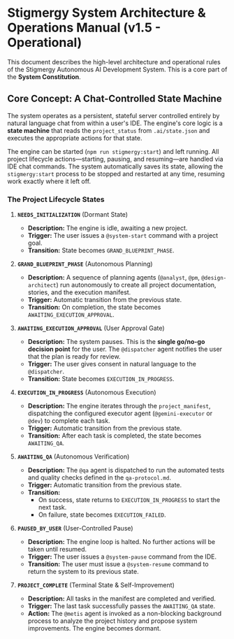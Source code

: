 # Stigmergy System Architecture & Operations Manual (v1.5 - Operational)

This document describes the high-level architecture and operational rules of the Stigmergy Autonomous AI Development System. This is a core part of the **System Constitution**.

## Core Concept: A Chat-Controlled State Machine

The system operates as a persistent, stateful server controlled entirely by natural language chat from within a user's IDE. The engine's core logic is a **state machine** that reads the `project_status` from `.ai/state.json` and executes the appropriate actions for that state.

The engine can be started (`npm run stigmergy:start`) and left running. All project lifecycle actions—starting, pausing, and resuming—are handled via IDE chat commands. The system automatically saves its state, allowing the `stigmergy:start` process to be stopped and restarted at any time, resuming work exactly where it left off.

### The Project Lifecycle States

1.  **`NEEDS_INITIALIZATION`** (Dormant State)
    *   **Description:** The engine is idle, awaiting a new project.
    *   **Trigger:** The user issues a `@system-start` command with a project goal.
    *   **Transition:** State becomes `GRAND_BLUEPRINT_PHASE`.

2.  **`GRAND_BLUEPRINT_PHASE`** (Autonomous Planning)
    *   **Description:** A sequence of planning agents (`@analyst`, `@pm`, `@design-architect`) run autonomously to create all project documentation, stories, and the execution manifest.
    *   **Trigger:** Automatic transition from the previous state.
    *   **Transition:** On completion, the state becomes `AWAITING_EXECUTION_APPROVAL`.

3.  **`AWAITING_EXECUTION_APPROVAL`** (User Approval Gate)
    *   **Description:** The system pauses. This is the **single go/no-go decision point** for the user. The `@dispatcher` agent notifies the user that the plan is ready for review.
    *   **Trigger:** The user gives consent in natural language to the `@dispatcher`.
    *   **Transition:** State becomes `EXECUTION_IN_PROGRESS`.

4.  **`EXECUTION_IN_PROGRESS`** (Autonomous Execution)
    *   **Description:** The engine iterates through the `project_manifest`, dispatching the configured executor agent (`@gemini-executor` or `@dev`) to complete each task.
    *   **Trigger:** Automatic transition from the previous state.
    *   **Transition:** After each task is completed, the state becomes `AWAITING_QA`.

5.  **`AWAITING_QA`** (Autonomous Verification)
    *   **Description:** The `@qa` agent is dispatched to run the automated tests and quality checks defined in the `qa-protocol.md`.
    *   **Trigger:** Automatic transition from the previous state.
    *   **Transition:**
        *   On success, state returns to `EXECUTION_IN_PROGRESS` to start the next task.
        *   On failure, state becomes `EXECUTION_FAILED`.

6.  **`PAUSED_BY_USER`** (User-Controlled Pause)
    *   **Description:** The engine loop is halted. No further actions will be taken until resumed.
    *   **Trigger:** The user issues a `@system-pause` command from the IDE.
    *   **Transition:** The user must issue a `@system-resume` command to return the system to its previous state.

7.  **`PROJECT_COMPLETE`** (Terminal State & Self-Improvement)
    *   **Description:** All tasks in the manifest are completed and verified.
    *   **Trigger:** The last task successfully passes the `AWAITING_QA` state.
    *   **Action:** The `@metis` agent is invoked as a non-blocking background process to analyze the project history and propose system improvements. The engine becomes dormant.
